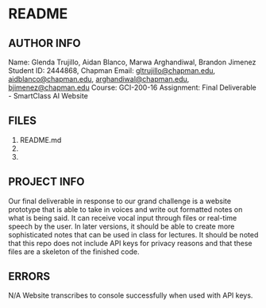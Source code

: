 # README

## AUTHOR INFO
Name: Glenda Trujillo, Aidan Blanco, Marwa Arghandiwal, Brandon Jimenez
Student ID: 2444868, 
Chapman Email: gltrujillo@chapman.edu, aidblanco@chapman.edu, arghandiwal@chapman.edu, bjimenez@chapman.edu
Course: GCI-200-16
Assignment: Final Deliverable - SmartClass AI Website

## FILES
1) README.md
2) 
3) 

## PROJECT INFO
Our final deliverable in response to our grand challenge is a website prototype that is able to take in voices
and write out formatted notes on what is being said. It can receive vocal input through files or real-time speech
by the user. In later versions, it should be able to create more sophisticated notes that can be used in class for
lectures.
It should be noted that this repo does not include API keys for privacy reasons and that these files are a skeleton
of the finished code.

## ERRORS
N/A
Website transcribes to console successfully when used with API keys.

